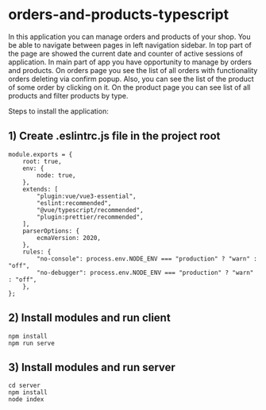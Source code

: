 # orders-and-products-typescript

In this application you can manage orders and products of your shop. You be able to navigate between pages in left 
navigation sidebar.
    In top part of the page are showed the current date and counter of active sessions of application.
    In main part of app you have opportunity to manage by orders and products. On orders page you see the list of all 
orders with functionality orders deleting via confirm popup. Also, you can see the list of the product of some order by 
clicking on it.
    On the product page you can see list of all products and filter products by type.


Steps to install the application:

## 1) Create .eslintrc.js file in the project root
````
module.exports = {
    root: true,
    env: {
        node: true,
    },
    extends: [
        "plugin:vue/vue3-essential",
        "eslint:recommended",
        "@vue/typescript/recommended",
        "plugin:prettier/recommended",
    ],
    parserOptions: {
        ecmaVersion: 2020,
    },
    rules: {
        "no-console": process.env.NODE_ENV === "production" ? "warn" : "off",
        "no-debugger": process.env.NODE_ENV === "production" ? "warn" : "off",
    },
};
````

## 2) Install modules and run client
```
npm install
npm run serve
```

## 3) Install modules and run server
```
cd server
npm install
node index
```
